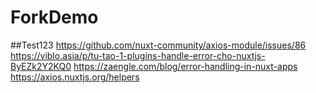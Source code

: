 # ForkDemo

##Test123
https://github.com/nuxt-community/axios-module/issues/86
https://viblo.asia/p/tu-tao-1-plugins-handle-error-cho-nuxtjs-ByEZk2Y2KQ0
https://zaengle.com/blog/error-handling-in-nuxt-apps
https://axios.nuxtjs.org/helpers
